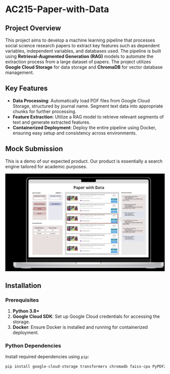 # AC215-Paper-with-Data

## Project Overview

This project aims to develop a machine learning pipeline that processes social science research papers to extract key features such as dependent variables, independent variables, and databases used. The pipeline is built using **Retrieval-Augmented Generation (RAG)** models to automate the extraction process from a large dataset of papers. The project utilizes **Google Cloud Storage** for data storage and **ChromaDB** for vector database management.

## Key Features

- **Data Processing**: Automatically load PDF files from Google Cloud Storage, structured by journal name. Segment text data into appropriate chunks for further processing.
- **Feature Extraction**: Utilize a RAG model to retrieve relevant segments of text and generate extracted features.
- **Containerized Deployment**: Deploy the entire pipeline using Docker, ensuring easy setup and consistency across environments.

## Mock Submission
This is a demo of our expected product. Our product is essentially a search engine tailored for academic purposes.

<img src="assets/MS.png" alt="mock submission" width="800"/>


## Installation

### Prerequisites

1. **Python 3.8+**
2. **Google Cloud SDK**: Set up Google Cloud credentials for accessing the storage.
3. **Docker**: Ensure Docker is installed and running for containerized deployment.

### Python Dependencies

Install required dependencies using `pip`:

```bash
pip install google-cloud-storage transformers chromadb faiss-cpu PyPDF2
